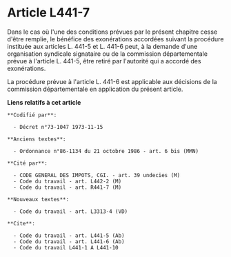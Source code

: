 # Article L441-7

Dans le cas où l'une des conditions prévues par le présent chapitre cesse d'être remplie, le bénéfice des exonérations
accordées suivant la procédure instituée aux articles L. 441-5 et L. 441-6 peut, à la demande d'une organisation syndicale
signataire ou de la commission départementale prévue à l'article L. 441-5, être retiré par l'autorité qui a accordé des
exonérations.

La procédure prévue à l'article L. 441-6 est applicable aux décisions de la commission départementale en application du
présent article.

**Liens relatifs à cet article**

	**Codifié par**:

	  - Décret n°73-1047 1973-11-15

	**Anciens textes**:

	  - Ordonnance n°86-1134 du 21 octobre 1986 - art. 6 bis (MMN)

	**Cité par**:

	  - CODE GENERAL DES IMPOTS, CGI. - art. 39 undecies (M)
	  - Code du travail - art. L442-2 (M)
	  - Code du travail - art. R441-7 (M)

	**Nouveaux textes**:

	  - Code du travail - art. L3313-4 (VD)

	**Cite**:

	  - Code du travail - art. L441-5 (Ab)
	  - Code du travail - art. L441-6 (Ab)
	  - Code du travail L441-1 A L441-10
